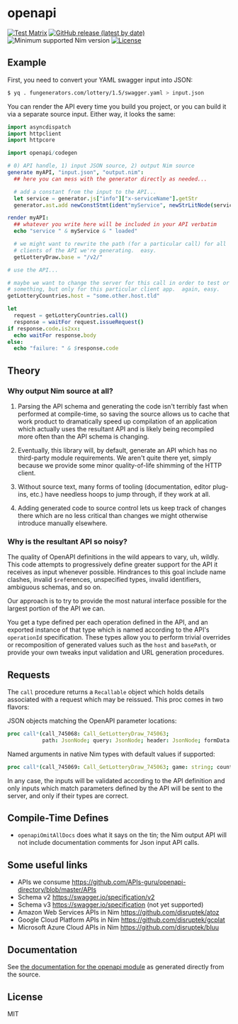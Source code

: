 # openapi
[![Test Matrix](https://github.com/disruptek/openapi/workflows/CI/badge.svg)](https://github.com/disruptek/openapi/actions?query=workflow%3ACI)
[![GitHub release (latest by date)](https://img.shields.io/github/v/release/disruptek/openapi?style=flat)](https://github.com/disruptek/openapi/releases/latest)
![Minimum supported Nim version](https://img.shields.io/badge/nim-1.6.11%2B-informational?style=flat&logo=nim)
[![License](https://img.shields.io/github/license/disruptek/openapi?style=flat)](#license)

## Example

First, you need to convert your YAML swagger input into JSON:

```bash
$ yq . fungenerators.com/lottery/1.5/swagger.yaml > input.json
```

You can render the API every time you build you project, or you can build it via a separate source input.  Either way, it looks the same:

```nim
import asyncdispatch
import httpclient
import httpcore

import openapi/codegen

# 0) API handle, 1) input JSON source, 2) output Nim source
generate myAPI, "input.json", "output.nim":
  ## here you can mess with the generator directly as needed...

  # add a constant from the input to the API...
  let service = generator.js["info"]["x-serviceName"].getStr
  generator.ast.add newConstStmt(ident"myService", newStrLitNode(service))

render myAPI:
  ## whatever you write here will be included in your API verbatim
  echo "service " & myService & " loaded"

  # we might want to rewrite the path (for a particular call) for all
  # clients of the API we're generating.  easy.
  getLotteryDraw.base = "/v2/"

# use the API...

# maybe we want to change the server for this call in order to test or migrate
# something, but only for this particular client app.  again, easy.
getLotteryCountries.host = "some.other.host.tld"

let
  request = getLotteryCountries.call()
  response = waitFor request.issueRequest()
if response.code.is2xx:
  echo waitFor response.body
else:
  echo "failure: " & $response.code
```

## Theory

### Why output Nim source at all?

1. Parsing the API schema and generating the code isn't terribly fast when performed at compile-time, so saving the source allows us to cache that work product to dramatically speed up compilation of an application which actually uses the resultant API and is likely being recompiled more often than the API schema is changing.

1. Eventually, this library will, by default, generate an API which has no third-party module requirements.  We aren't quite there yet, simply because we provide some minor quality-of-life shimming of the HTTP client.

1. Without source text, many forms of tooling (documentation, editor plug-ins, etc.) have needless hoops to jump through, if they work at all.

1. Adding generated code to source control lets us keep track of changes there which are no less critical than changes we might otherwise introduce manually elsewhere.

### Why is the resultant API so noisy?

The quality of OpenAPI definitions in the wild appears to vary, uh, wildly.  This code attempts to progressively define greater support for the API it receives as input whenever possible.  Hindrances to this goal include name clashes, invalid `$ref`erences, unspecified types, invalid identifiers, ambiguous schemas, and so on.

Our approach is to try to provide the most natural interface possible for the largest portion of the API we can.

You get a type defined per each operation defined in the API, and an exported instance of that type which is named according to the API's `operationId` specification.  These types allow you to perform trivial overrides or recomposition of generated values such as the `host` and `basePath`, or provide your own tweaks input validation and URL generation procedures.

## Requests
The `call` procedure returns a `Recallable` object which holds details associated with a request which may be reissued.  This proc comes in two flavors:

JSON objects matching the OpenAPI parameter locations:
```nim
proc call*(call_745068: Call_GetLotteryDraw_745063;
           path: JsonNode; query: JsonNode; header: JsonNode; formData: JsonNode; body: JsonNode): Recallable
```
Named arguments in native Nim types with default values if supported:
```nim
proc call*(call_745069: Call_GetLotteryDraw_745063; game: string; count: int = 0): Recallable
```
In any case, the inputs will be validated according to the API definition and only inputs which match parameters defined by the API will be sent to the server, and only if their types are correct.

## Compile-Time Defines

- `openapiOmitAllDocs` does what it says on the tin; the Nim output API will not
include documentation comments for Json input API calls.

## Some useful links
- APIs we consume https://github.com/APIs-guru/openapi-directory/blob/master/APIs
- Schema v2 https://swagger.io/specification/v2
- Schema v3 https://swagger.io/specification (not yet supported)
- Amazon Web Services APIs in Nim https://github.com/disruptek/atoz
- Google Cloud Platform APIs in Nim https://github.com/disruptek/gcplat
- Microsoft Azure Cloud APIs in Nim https://github.com/disruptek/bluu

## Documentation
See [the documentation for the openapi module](https://disruptek.github.io/openapi/openapi.html) as generated directly from the source.

## License
MIT
